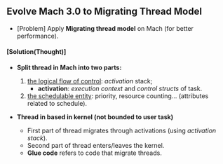 ## Evolve Mach 3.0 to Migrating Thread Model

- [Problem] Apply **Migrating thread model** on Mach (for better performance).

#### [Solution(Thought)]

- **Split thread in Mach into two parts:**	
	1. <u>the logical flow of control</u>: *activation* stack;
		- **activation**: *execution context* and *control structs* of task.
	2. <u>the schedulable entity</u>: priority, resource counting... (attributes related to schedule). 

- **Thread in based in kernel (not bounded to user task)**
	- First part of thread migrates through activations (using *activation stack*).
	- Second part of thread enters/leaves the kernel.
	- **Glue code** refers to code that migrate threads.